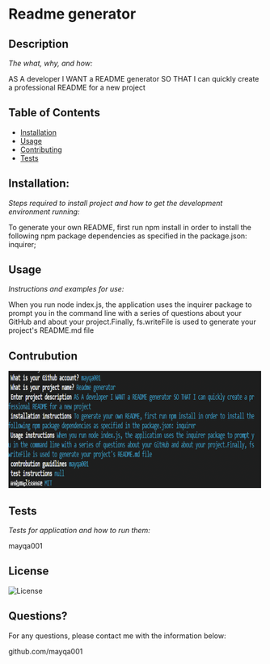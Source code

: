 # Readme generator    
## Description 

*The what, why, and how:* 
    
AS A developer I WANT a README generator SO THAT I can quickly create a professional README for a new project
    
    
## Table of Contents
* [Installation](#installation)
* [Usage](#usage)
* [Contributing](#contributing)
* [Tests](#tests)

## Installation:

*Steps required to install project and how to get the development environment running:*

To generate your own README, first run npm install in order to install the following npm package dependencies as specified in the package.json: inquirer;
    
## Usage

*Instructions and examples for use:*

When you run node index.js, the application uses the inquirer package to prompt you in the command line with a series of questions about your GitHub and about your project.Finally, fs.writeFile is used to generate your project's README.md file

    
## Contrubution

![sample](https://github.com/mayqa001/readMeGenerator/blob/main/Develop/sample.gif)
## Tests

*Tests for application and how to run them:*
  
mayqa001
      

## License
![License](https://img.shields.io/badge/License-null%202.0-blue.svg)


## Questions?
    
For any questions, please contact me with the information below:

github.com/mayqa001
    
